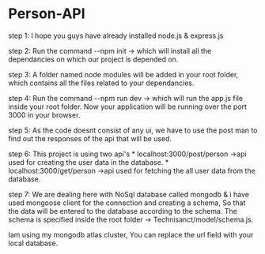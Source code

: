 # Person-API

step 1: I hope you guys have already installed node.js & express.js

step 2: Run the command --npm init -> which will install all the dependancies on which our project is depended on.

step 3: A folder named node modules will be added in your root folder, which contains all the files related to your dependancies.

step 4: Run the command --npm run dev -> which will run the app.js file inside your root folder. Now your application will be running over the port 3000 in your browser.

step 5: As the code doesnt consist of any ui, we have to use the post man to find out the responses of the api that will be used.

step 6: This project is using two api's
         * localhost:3000/post/person ->api used for creating the user data in the database.
         * localhost:3000/get/person ->api used for fetching the all user data from the database.
         
step 7: We are dealing here with NoSql database called mongodb & i have used mongoose client for the connection and creating a schema, So that the data will be entered           to the database according to the schema. The schema is specified inside the root folder -> Technisanct/model/schema.js.

Iam using my mongodb atlas cluster, You can replace the url field with your local database.
        
